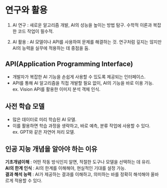 # 연구와 활용

1. AI 연구 : 새로운 알고리즘 개발, AI의 성능을 높이는 방법 탐구. 수학적 이론과 복잡한 코드 작업이 필수적.  

2. AI 활용 : AI 모델이나 API를 사용하여 문제를 해결하는 것. 연구처럼 깊지는 않지만 AI의 능력을 실무에 적용하는 데 중점을 둠.  

## API(Application Programming Interface)

- 개발자가 복잡한 AI 기능을 손쉽게 사용할 수 있도록 제공되는 인터페이스.  
- API를 통해 AI 알고리즘을 직접 개발할 필요 없이, AI의 기능을 바로 이용 가능.  
ex. Vision API를 활용한 이미지 분석 객체 인식.  

## 사전 학습 모델  

- 많은 데이터로 미리 학습된 AI 모델.  
- 이를 활용하면 학습 과정을 생략하고, 바로 예측, 분류 작업에 사용할 수 있다.  
ex. GPT와 같은 자연어 처리 모델.  

## 인공 지능 개념을 알아야 하는 이유

__기초개념이해__ : 어떤 작동 방식인지 알면, 적절한 도구나 모델을 선택하는 데 유리.  
__AI의 한계 인식__ : AI의 한계를 이해해야, 현실적인 기대를 설정 가능.  
__결과 해석 능력__ : AI가 제공하는 결과를 이해하고, 의미하는 바를 정확히 해석해야 올바르게 적용할 수 있다.

